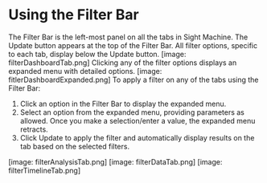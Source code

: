 # Using the Filter Bar
 
 The Filter Bar is the left-most panel on all the tabs in Sight Machine. The Update button appears at the top of the Filter Bar. All filter options, specific to each tab, display below the Update button.
[image: filterDashboardTab.png]
Clicking any of the filter options displays an expanded menu with detailed options.
[image: fitlerDashboardExpanded.png]
 To apply a filter on any of the tabs using the Filter Bar:
 1. Click an option in the Filter Bar to display the expanded menu.
2. Select an option from the expanded menu, providing parameters as allowed. Once you make a selection/enter a value, the expanded menu retracts. 
3. Click Update to apply the filter and automatically display results on the tab based on the selected filters.

[image: filterAnalysisTab.png]
[image: filterDataTab.png]
[image: filterTimelineTab.png]